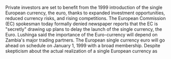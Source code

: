 Private investors are set to benefit from the 1999 introduction of the single European currency, the euro, thanks to expanded investment opportunities, reduced currency risks, and rising competitions.
The European Commission (EC) spokesman today formally denied newspaper reports that the EC is "secretly" drawing up plans to delay the launch of the single currency, the Euro.
Lushinga said the importance of the Euro-currency will depend on Zambia's major trading partners.
The European single currency euro will go ahead on schedule on January 1, 1999 with a broad membership.
Despite skepticism about the actual realization of a single European currency as
